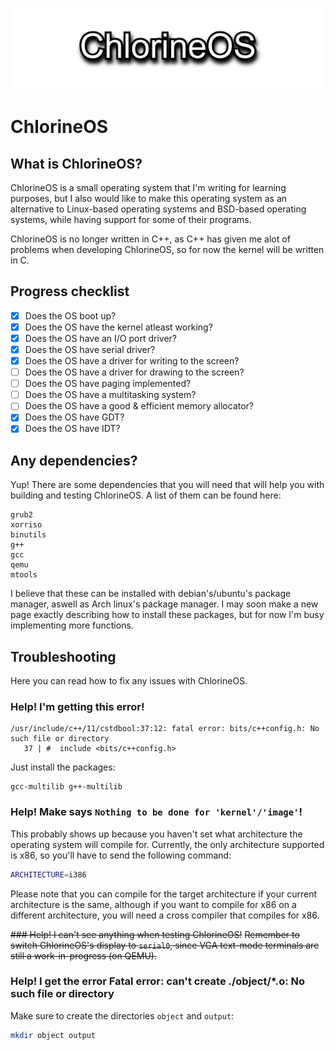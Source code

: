 <p align="center">
  <img src="./.assets/logo.png" />
</p>

# ChlorineOS

## What is ChlorineOS?

ChlorineOS is a small operating system that I'm writing for learning purposes, but I also would like to make this operating system as an alternative to Linux-based operating systems and BSD-based operating systems, while having support for some of their programs.

ChlorineOS is no longer written in C++, as C++ has given me alot of problems when developing ChlorineOS, so for now the kernel will be written in C.

## Progress checklist

- [x] Does the OS boot up?
- [x] Does the OS have the kernel atleast working?
- [x] Does the OS have an I/O port driver?
- [x] Does the OS have serial driver?
- [X] Does the OS have a driver for writing to the screen?
- [ ] Does the OS have a driver for drawing to the screen?
- [ ] Does the OS have paging implemented?
- [ ] Does the OS have a multitasking system?
- [ ] Does the OS have a good & efficient memory allocator?
- [X] Does the OS have GDT?
- [X] Does the OS have IDT?

## Any dependencies?

Yup! There are some dependencies that you will need that will help you with building and testing ChlorineOS. A list of them can be found here:

```
grub2
xorriso
binutils
g++
gcc
qemu
mtools
```

I believe that these can be installed with debian's/ubuntu's package manager, aswell as Arch linux's package manager. I may soon make a new page exactly describing how to install these packages, but for now I'm busy implementing more functions.

## Troubleshooting

Here you can read how to fix any issues with ChlorineOS.

### Help! I'm getting this error!
```
/usr/include/c++/11/cstdbool:37:12: fatal error: bits/c++config.h: No such file or directory
   37 | #  include <bits/c++config.h>
```

Just install the packages:
```
gcc-multilib g++-multilib
```

### Help! Make says `Nothing to be done for 'kernel'/'image'`!
This probably shows up because you haven't set what architecture the operating system will compile for. Currently, the only architecture supported is x86, so you'll have to send the following command:
```bash
ARCHITECTURE=i386
```
Please note that you can compile for the target architecture if your current architecture is the same, although if you want to compile for x86 on a different architecture, you will need a cross compiler that compiles for x86.

~~### Help! I can't see anything when testing ChlorineOS!~~
~~Remember to switch ChlorineOS's display to `serial0`, since VGA text-mode terminals are still a work-in-progress (on QEMU).~~

### Help! I get the error Fatal error: can't create ./object/*.o: No such file or directory
Make sure to create the directories `object` and `output`:
```bash
mkdir object output
```
